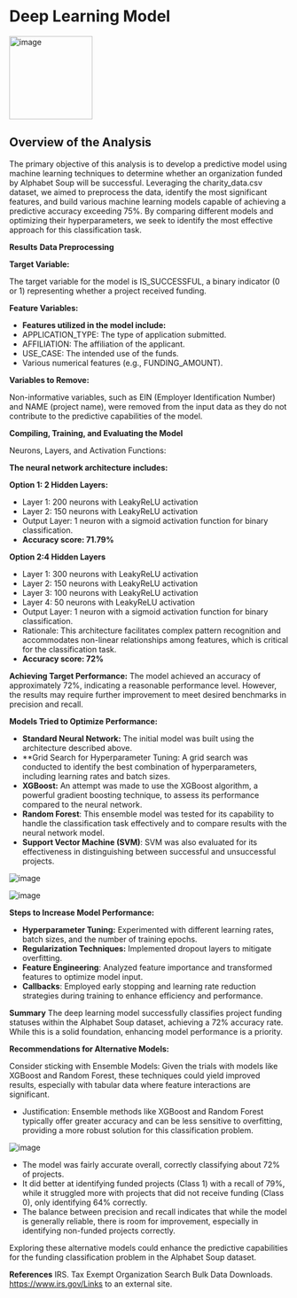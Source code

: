 # Deep Learning Model

<img src="https://github.com/user-attachments/assets/939d2914-ea1d-415b-ac7a-eb6ecd477cea" alt="image" width="150"/>

## Overview of the Analysis

The primary objective of this analysis is to develop a predictive model using machine learning techniques to determine whether an organization funded by Alphabet Soup will be successful. Leveraging the charity_data.csv dataset, we aimed to preprocess the data, identify the most significant features, and build various machine learning models capable of achieving a predictive accuracy exceeding 75%. By comparing different models and optimizing their hyperparameters, we seek to identify the most effective approach for this classification task.

**Results**
**Data Preprocessing**

**Target Variable:**

The target variable for the model is IS_SUCCESSFUL, a binary indicator (0 or 1) representing whether a project received funding.

**Feature Variables:**
- **Features utilized in the model include:**
- APPLICATION_TYPE: The type of application submitted.
- AFFILIATION: The affiliation of the applicant.
- USE_CASE: The intended use of the funds.
- Various numerical features (e.g., FUNDING_AMOUNT).

**Variables to Remove:**

Non-informative variables, such as EIN (Employer Identification Number) and NAME (project name), were removed from the input data as they do not contribute to the predictive capabilities of the model.

**Compiling, Training, and Evaluating the Model**

Neurons, Layers, and Activation Functions:

**The neural network architecture includes:**

**Option 1: 2 Hidden Layers:**

- Layer 1: 200 neurons with LeakyReLU activation
- Layer 2: 150 neurons with LeakyReLU activation
- Output Layer: 1 neuron with a sigmoid activation function for binary classification.
- **Accuracy score: 71.79%**

**Option 2:4 Hidden Layers**

- Layer 1: 300 neurons with LeakyReLU activation
- Layer 2: 150 neurons with LeakyReLU activation
- Layer 3: 100 neurons with LeakyReLU activation
- Layer 4: 50 neurons with LeakyReLU activation
- Output Layer: 1 neuron with a sigmoid activation function for binary classification.
- Rationale: This architecture facilitates complex pattern recognition and accommodates non-linear relationships among features, which is critical for the classification task.
- **Accuracy score: 72%**

**Achieving Target Performance:**
The model achieved an accuracy of approximately 72%, indicating a reasonable performance level. However, the results may require further improvement to meet desired benchmarks in precision and recall.

**Models Tried to Optimize Performance:**
- **Standard Neural Network:** The initial model was built using the architecture described above.
- **Grid Search for Hyperparameter Tuning: A grid search was conducted to identify the best combination of hyperparameters, including learning rates and batch sizes.
- **XGBoost:** An attempt was made to use the XGBoost algorithm, a powerful gradient boosting technique, to assess its performance compared to the neural network.
- **Random Forest**: This ensemble model was tested for its capability to handle the classification task effectively and to compare results with the neural network model.
- **Support Vector Machine (SVM)**: SVM was also evaluated for its effectiveness in distinguishing between successful and unsuccessful projects.

![image](https://github.com/user-attachments/assets/791a0864-0723-484b-91ea-4f474781e71a)

![image](https://github.com/user-attachments/assets/fabe3e8e-359a-4772-8fc7-84a846127cd9)

**Steps to Increase Model Performance:**
- **Hyperparameter Tuning:** Experimented with different learning rates, batch sizes, and the number of training epochs.
- **Regularization Techniques:** Implemented dropout layers to mitigate overfitting.
- **Feature Engineering**: Analyzed feature importance and transformed features to optimize model input.
- **Callbacks**: Employed early stopping and learning rate reduction strategies during training to enhance efficiency and performance.

**Summary**
The deep learning model successfully classifies project funding statuses within the Alphabet Soup dataset, achieving a 72% accuracy rate. While this is a solid foundation, enhancing model performance is a priority.

**Recommendations for Alternative Models:**

Consider sticking with Ensemble Models: Given the trials with models like XGBoost and Random Forest, these techniques could yield improved results, especially with tabular data where feature interactions are significant.

- Justification:
Ensemble methods like XGBoost and Random Forest typically offer greater accuracy and can be less sensitive to overfitting, providing a more robust solution for this classification problem.

![image](https://github.com/user-attachments/assets/d1990815-7645-4771-b112-88f777d32d83)

- The model was fairly accurate overall, correctly classifying about 72% of projects.
- It did better at identifying funded projects (Class 1) with a recall of 79%, while it struggled more with projects that did not receive funding (Class 0), only identifying 64% correctly.
- The balance between precision and recall indicates that while the model is generally reliable, there is room for improvement, especially in identifying non-funded projects correctly.

Exploring these alternative models could enhance the predictive capabilities for the funding classification problem in the Alphabet Soup dataset.

**References**
IRS. Tax Exempt Organization Search Bulk Data Downloads. https://www.irs.gov/Links to an external site.
